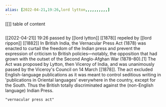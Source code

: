 ```yaml
---
alias: [2022-04-21,19:26,lord lytton,,,,,,,,,,]
---
```

[[]]
table of content
```toc
```

[[2022-04-21]] 19:26
passed by [[lord lytton]] [[1878]]
repeled by [[lord rippon]] [[1882]]
In British India, the Vernacular Press Act (1878) was enacted to curtail the freedom of the Indian press and prevent the expression of criticism to British policies—notably, the opposition that had grown with the outset of the Second Anglo-Afghan War (1878–80).[1] The Act was proposed by Lytton, then Viceroy of India, and was unanimously passed by the Viceroy's Council on 14 March [[1878]]. The act excluded English-language publications as it was meant to control seditious writing in 'publications in Oriental languages' everywhere in the country, except for the South. Thus the British totally discriminated against the (non-English language) Indian Press.
```query
"vernacular press act"
```